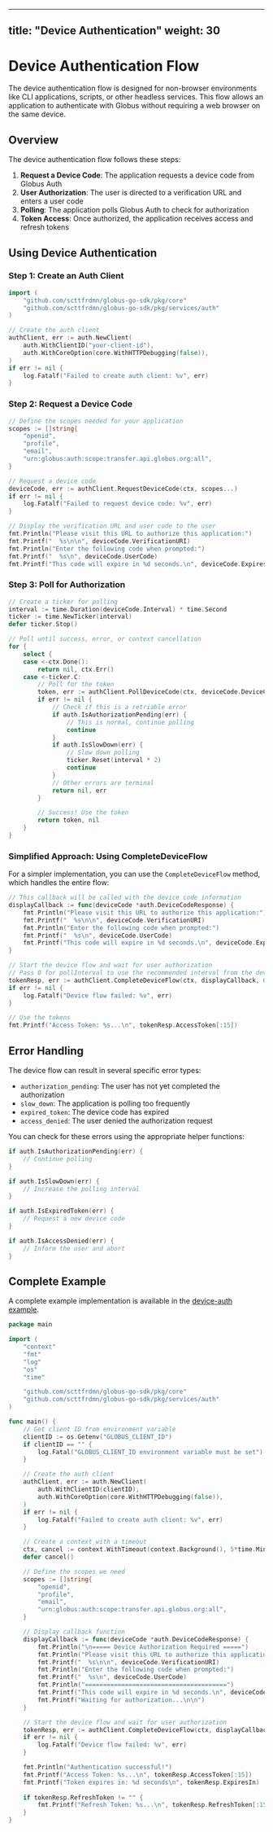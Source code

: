<!-- SPDX-License-Identifier: Apache-2.0 -->
<!-- Copyright (c) 2025 Scott Friedman and Project Contributors -->
---
title: "Device Authentication"
weight: 30
---

# Device Authentication Flow

The device authentication flow is designed for non-browser environments like CLI applications, scripts, or other headless services. This flow allows an application to authenticate with Globus without requiring a web browser on the same device.

## Overview

The device authentication flow follows these steps:

1. **Request a Device Code**: The application requests a device code from Globus Auth
2. **User Authorization**: The user is directed to a verification URL and enters a user code
3. **Polling**: The application polls Globus Auth to check for authorization
4. **Token Access**: Once authorized, the application receives access and refresh tokens

## Using Device Authentication

### Step 1: Create an Auth Client

```go
import (
    "github.com/scttfrdmn/globus-go-sdk/pkg/core"
    "github.com/scttfrdmn/globus-go-sdk/pkg/services/auth"
)

// Create the auth client
authClient, err := auth.NewClient(
    auth.WithClientID("your-client-id"),
    auth.WithCoreOption(core.WithHTTPDebugging(false)),
)
if err != nil {
    log.Fatalf("Failed to create auth client: %v", err)
}
```

### Step 2: Request a Device Code

```go
// Define the scopes needed for your application
scopes := []string{
    "openid",
    "profile",
    "email",
    "urn:globus:auth:scope:transfer.api.globus.org:all",
}

// Request a device code
deviceCode, err := authClient.RequestDeviceCode(ctx, scopes...)
if err != nil {
    log.Fatalf("Failed to request device code: %v", err)
}

// Display the verification URL and user code to the user
fmt.Println("Please visit this URL to authorize this application:")
fmt.Printf("  %s\n\n", deviceCode.VerificationURI)
fmt.Println("Enter the following code when prompted:")
fmt.Printf("  %s\n", deviceCode.UserCode)
fmt.Printf("This code will expire in %d seconds.\n", deviceCode.ExpiresIn)
```

### Step 3: Poll for Authorization

```go
// Create a ticker for polling
interval := time.Duration(deviceCode.Interval) * time.Second
ticker := time.NewTicker(interval)
defer ticker.Stop()

// Poll until success, error, or context cancellation
for {
    select {
    case <-ctx.Done():
        return nil, ctx.Err()
    case <-ticker.C:
        // Poll for the token
        token, err := authClient.PollDeviceCode(ctx, deviceCode.DeviceCode)
        if err != nil {
            // Check if this is a retriable error
            if auth.IsAuthorizationPending(err) {
                // This is normal, continue polling
                continue
            }
            if auth.IsSlowDown(err) {
                // Slow down polling
                ticker.Reset(interval * 2)
                continue
            }
            // Other errors are terminal
            return nil, err
        }

        // Success! Use the token
        return token, nil
    }
}
```

### Simplified Approach: Using CompleteDeviceFlow

For a simpler implementation, you can use the `CompleteDeviceFlow` method, which handles the entire flow:

```go
// This callback will be called with the device code information
displayCallback := func(deviceCode *auth.DeviceCodeResponse) {
    fmt.Println("Please visit this URL to authorize this application:")
    fmt.Printf("  %s\n\n", deviceCode.VerificationURI)
    fmt.Println("Enter the following code when prompted:")
    fmt.Printf("  %s\n", deviceCode.UserCode)
    fmt.Printf("This code will expire in %d seconds.\n", deviceCode.ExpiresIn)
}

// Start the device flow and wait for user authorization
// Pass 0 for pollInterval to use the recommended interval from the device code
tokenResp, err := authClient.CompleteDeviceFlow(ctx, displayCallback, 0, scopes...)
if err != nil {
    log.Fatalf("Device flow failed: %v", err)
}

// Use the tokens
fmt.Printf("Access Token: %s...\n", tokenResp.AccessToken[:15])
```

## Error Handling

The device flow can result in several specific error types:

- `authorization_pending`: The user has not yet completed the authorization
- `slow_down`: The application is polling too frequently
- `expired_token`: The device code has expired
- `access_denied`: The user denied the authorization request

You can check for these errors using the appropriate helper functions:

```go
if auth.IsAuthorizationPending(err) {
    // Continue polling
}

if auth.IsSlowDown(err) {
    // Increase the polling interval
}

if auth.IsExpiredToken(err) {
    // Request a new device code
}

if auth.IsAccessDenied(err) {
    // Inform the user and abort
}
```

## Complete Example

A complete example implementation is available in the [device-auth example](https://github.com/scttfrdmn/globus-go-sdk/tree/main/cmd/examples/device-auth).

```go
package main

import (
    "context"
    "fmt"
    "log"
    "os"
    "time"

    "github.com/scttfrdmn/globus-go-sdk/pkg/core"
    "github.com/scttfrdmn/globus-go-sdk/pkg/services/auth"
)

func main() {
    // Get client ID from environment variable
    clientID := os.Getenv("GLOBUS_CLIENT_ID")
    if clientID == "" {
        log.Fatal("GLOBUS_CLIENT_ID environment variable must be set")
    }

    // Create the auth client
    authClient, err := auth.NewClient(
        auth.WithClientID(clientID),
        auth.WithCoreOption(core.WithHTTPDebugging(false)),
    )
    if err != nil {
        log.Fatalf("Failed to create auth client: %v", err)
    }

    // Create a context with a timeout
    ctx, cancel := context.WithTimeout(context.Background(), 5*time.Minute)
    defer cancel()

    // Define the scopes we need
    scopes := []string{
        "openid",
        "profile",
        "email",
        "urn:globus:auth:scope:transfer.api.globus.org:all",
    }

    // Display callback function
    displayCallback := func(deviceCode *auth.DeviceCodeResponse) {
        fmt.Println("\n===== Device Authorization Required =====")
        fmt.Println("Please visit this URL to authorize this application:")
        fmt.Printf("  %s\n\n", deviceCode.VerificationURI)
        fmt.Println("Enter the following code when prompted:")
        fmt.Printf("  %s\n", deviceCode.UserCode)
        fmt.Println("=======================================")
        fmt.Printf("This code will expire in %d seconds.\n", deviceCode.ExpiresIn)
        fmt.Printf("Waiting for authorization...\n\n")
    }

    // Start the device flow and wait for user authorization
    tokenResp, err := authClient.CompleteDeviceFlow(ctx, displayCallback, 0, scopes...)
    if err != nil {
        log.Fatalf("Device flow failed: %v", err)
    }

    fmt.Println("Authentication successful!")
    fmt.Printf("Access Token: %s...\n", tokenResp.AccessToken[:15])
    fmt.Printf("Token expires in: %d seconds\n", tokenResp.ExpiresIn)
    
    if tokenResp.RefreshToken != "" {
        fmt.Printf("Refresh Token: %s...\n", tokenResp.RefreshToken[:15])
    }
}
```